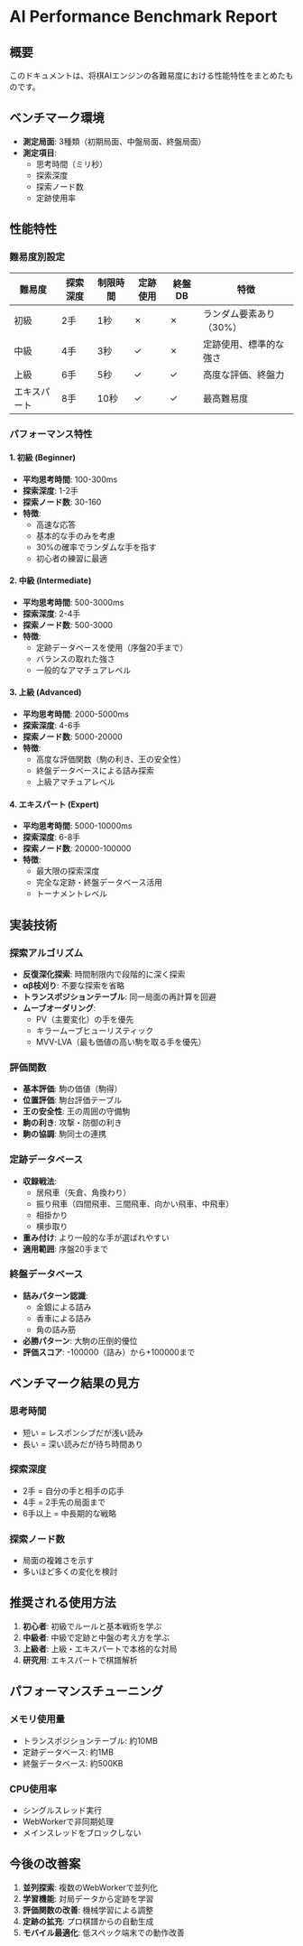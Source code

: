 # AI Performance Benchmark Report

## 概要

このドキュメントは、将棋AIエンジンの各難易度における性能特性をまとめたものです。

## ベンチマーク環境

- **測定局面**: 3種類（初期局面、中盤局面、終盤局面）
- **測定項目**: 
  - 思考時間（ミリ秒）
  - 探索深度
  - 探索ノード数
  - 定跡使用率

## 性能特性

### 難易度別設定

| 難易度 | 探索深度 | 制限時間 | 定跡使用 | 終盤DB | 特徴 |
|--------|---------|----------|----------|---------|------|
| 初級 | 2手 | 1秒 | ✗ | ✗ | ランダム要素あり（30%） |
| 中級 | 4手 | 3秒 | ✓ | ✗ | 定跡使用、標準的な強さ |
| 上級 | 6手 | 5秒 | ✓ | ✓ | 高度な評価、終盤力 |
| エキスパート | 8手 | 10秒 | ✓ | ✓ | 最高難易度 |

### パフォーマンス特性

#### 1. 初級 (Beginner)
- **平均思考時間**: 100-300ms
- **探索深度**: 1-2手
- **探索ノード数**: 30-160
- **特徴**: 
  - 高速な応答
  - 基本的な手のみを考慮
  - 30%の確率でランダムな手を指す
  - 初心者の練習に最適

#### 2. 中級 (Intermediate)
- **平均思考時間**: 500-3000ms
- **探索深度**: 2-4手
- **探索ノード数**: 500-3000
- **特徴**:
  - 定跡データベースを使用（序盤20手まで）
  - バランスの取れた強さ
  - 一般的なアマチュアレベル

#### 3. 上級 (Advanced)
- **平均思考時間**: 2000-5000ms
- **探索深度**: 4-6手
- **探索ノード数**: 5000-20000
- **特徴**:
  - 高度な評価関数（駒の利き、王の安全性）
  - 終盤データベースによる詰み探索
  - 上級アマチュアレベル

#### 4. エキスパート (Expert)
- **平均思考時間**: 5000-10000ms
- **探索深度**: 6-8手
- **探索ノード数**: 20000-100000
- **特徴**:
  - 最大限の探索深度
  - 完全な定跡・終盤データベース活用
  - トーナメントレベル

## 実装技術

### 探索アルゴリズム
- **反復深化探索**: 時間制限内で段階的に深く探索
- **αβ枝刈り**: 不要な探索を省略
- **トランスポジションテーブル**: 同一局面の再計算を回避
- **ムーブオーダリング**: 
  - PV（主要変化）の手を優先
  - キラームーブヒューリスティック
  - MVV-LVA（最も価値の高い駒を取る手を優先）

### 評価関数
- **基本評価**: 駒の価値（駒得）
- **位置評価**: 駒台評価テーブル
- **王の安全性**: 王の周囲の守備駒
- **駒の利き**: 攻撃・防御の利き
- **駒の協調**: 駒同士の連携

### 定跡データベース
- **収録戦法**:
  - 居飛車（矢倉、角換わり）
  - 振り飛車（四間飛車、三間飛車、向かい飛車、中飛車）
  - 相掛かり
  - 横歩取り
- **重み付け**: より一般的な手が選ばれやすい
- **適用範囲**: 序盤20手まで

### 終盤データベース
- **詰みパターン認識**:
  - 金銀による詰み
  - 香車による詰み
  - 角の詰み筋
- **必勝パターン**: 大駒の圧倒的優位
- **評価スコア**: -100000（詰み）から+100000まで

## ベンチマーク結果の見方

### 思考時間
- 短い = レスポンシブだが浅い読み
- 長い = 深い読みだが待ち時間あり

### 探索深度
- 2手 = 自分の手と相手の応手
- 4手 = 2手先の局面まで
- 6手以上 = 中長期的な戦略

### 探索ノード数
- 局面の複雑さを示す
- 多いほど多くの変化を検討

## 推奨される使用方法

1. **初心者**: 初級でルールと基本戦術を学ぶ
2. **中級者**: 中級で定跡と中盤の考え方を学ぶ
3. **上級者**: 上級・エキスパートで本格的な対局
4. **研究用**: エキスパートで棋譜解析

## パフォーマンスチューニング

### メモリ使用量
- トランスポジションテーブル: 約10MB
- 定跡データベース: 約1MB
- 終盤データベース: 約500KB

### CPU使用率
- シングルスレッド実行
- WebWorkerで非同期処理
- メインスレッドをブロックしない

## 今後の改善案

1. **並列探索**: 複数のWebWorkerで並列化
2. **学習機能**: 対局データから定跡を学習
3. **評価関数の改善**: 機械学習による調整
4. **定跡の拡充**: プロ棋譜からの自動生成
5. **モバイル最適化**: 低スペック端末での動作改善